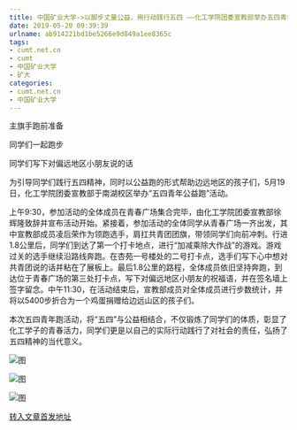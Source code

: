 ```yaml
---
title: 中国矿业大学->以脚步丈量公益，用行动践行五四 ——化工学院团委宣教部举办五四青年公益跑活动 | cumt.net.cn
date: 2019-05-20 09:39:39
urlname: ab914221bd1be5266e9d849a1ee8365c
tags: 
- cumt.net.cn
- cumt
- 中国矿业大学
- 矿大
categories:
- cumt.net.cn
- 中国矿业大学
---
```



主旗手跑前准备

同学们一起跑步

同学们写下对偏远地区小朋友说的话

为引导同学们践行五四精神，同时以公益跑的形式帮助边远地区的孩子们，5月19日，化工学院团委宣教部于南湖校区举办“五四青年公益跑”活动。

上午9:30，参加活动的全体成员在青春广场集合完毕，由化工学院团委宣教部徐辉隆致辞并宣布活动开始。紧接着，参加活动的全体同学从青春广场一齐出发，其中宣教部成员凌后荣作为领跑选手，肩扛共青团团旗，带领同学们向前冲刺。行进1.8公里后，同学们到达了第一个打卡地点，进行“加减乘除大作战”的游戏。游戏过关的选手继续沿路线奔跑。在杏苑一号楼处的二号打卡点，选手们写下心中想对共青团说的话并粘在了展板上。最后1.8公里的路程，全体成员依旧坚持奔跑，到达位于青春广场的第三处打卡点，写下对偏远地区小朋友的祝福语，并在签名墙上签字留念。中午11:30，在活动结束后，宣教部成员对全体成员进行步数统计，并将以5400步折合为一个鸡蛋捐赠给边远山区的孩子们。

本次五四青年跑活动，将“五四”与公益相结合，不仅锻炼了同学们的体质，彰显了化工学子的青春活力，同学们更是以自己的实际行动践行了对社会的责任，弘扬了五四精神的当代意义。



![图](http://xwzx.cumt.edu.cn/_upload/article/images/f3/cb/c52dfcd94ace95e56f735df42e30/65fb05ff-0c05-48c3-b552-a42d0ae3830e.jpg)

![图](http://xwzx.cumt.edu.cn/_upload/article/images/f3/cb/c52dfcd94ace95e56f735df42e30/fb50abcd-af92-4be9-ab56-289fba091ec9.jpg)

![图](http://xwzx.cumt.edu.cn/_upload/article/images/f3/cb/c52dfcd94ace95e56f735df42e30/34f7eaa4-469a-43c3-9cce-8a14acb6300e.jpg)

[转入文章首发地址](http://xwzx.cumt.edu.cn/04/90/c523a525456/page.htm)